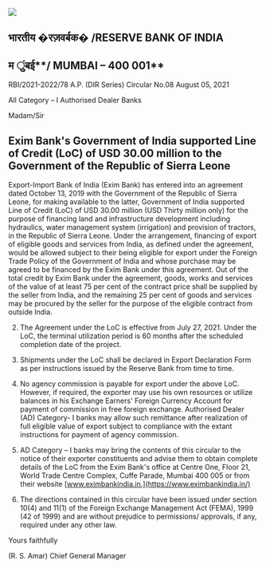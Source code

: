 ![](_page_0_Picture_0.jpeg)

## भारतीय �रज़वर्बक� **/RESERVE BANK OF INDIA**

## म ुंबई**/ MUMBAI – 400 001**

RBI/2021-2022/78 A.P. (DIR Series) Circular No.08 August 05, 2021

All Category – I Authorised Dealer Banks

Madam/Sir

## **Exim Bank's Government of India supported Line of Credit (LoC) of USD 30.00 million to the Government of the Republic of Sierra Leone**

Export-Import Bank of India (Exim Bank) has entered into an agreement dated October 13, 2019 with the Government of the Republic of Sierra Leone, for making available to the latter, Government of India supported Line of Credit (LoC) of USD 30.00 million (USD Thirty million only) for the purpose of financing land and infrastructure development including hydraulics, water management system (irrigation) and provision of tractors, in the Republic of Sierra Leone. Under the arrangement, financing of export of eligible goods and services from India, as defined under the agreement, would be allowed subject to their being eligible for export under the Foreign Trade Policy of the Government of India and whose purchase may be agreed to be financed by the Exim Bank under this agreement. Out of the total credit by Exim Bank under the agreement, goods, works and services of the value of at least 75 per cent of the contract price shall be supplied by the seller from India, and the remaining 25 per cent of goods and services may be procured by the seller for the purpose of the eligible contract from outside India.

2. The Agreement under the LoC is effective from July 27, 2021. Under the LoC, the terminal utilization period is 60 months after the scheduled completion date of the project.

3. Shipments under the LoC shall be declared in Export Declaration Form as per instructions issued by the Reserve Bank from time to time.

4. No agency commission is payable for export under the above LoC. However, if required, the exporter may use his own resources or utilize balances in his Exchange Earners' Foreign Currency Account for payment of commission in free foreign exchange. Authorised Dealer (AD) Category- I banks may allow such remittance after realization of full eligible value of export subject to compliance with the extant instructions for payment of agency commission.

5. AD Category – I banks may bring the contents of this circular to the notice of their exporter constituents and advise them to obtain complete details of the LoC from the Exim Bank's office at Centre One, Floor 21, World Trade Centre Complex, Cuffe Parade, Mumbai 400 005 or from their website [www.eximbankindia.in.](https://www.eximbankindia.in/)

6. The directions contained in this circular have been issued under section 10(4) and 11(1) of the Foreign Exchange Management Act (FEMA), 1999 (42 of 1999) and are without prejudice to permissions/ approvals, if any, required under any other law.

Yours faithfully

(R. S. Amar) Chief General Manager